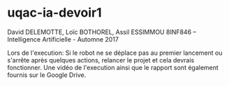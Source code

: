 # uqac-ia-devoir1

David DELEMOTTE, Loïc BOTHOREL, Assil ESSIMMOU	8INF846 – Intelligence Artificielle - Automne 2017

Lors de l'execution:
Si le robot ne se déplace pas au premier lancement ou s'arrête après quelques actions, relancer le projet et cela devrais fonctionner.
Une vidéo de l'execution ainsi que le rapport sont également fournis sur le Google Drive.
